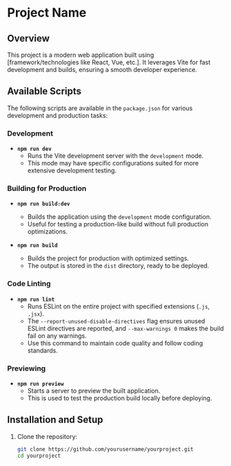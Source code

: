 # Project Name

## Overview
This project is a modern web application built using [framework/technologies like React, Vue, etc.]. It leverages Vite for fast development and builds, ensuring a smooth developer experience.

## Available Scripts
The following scripts are available in the `package.json` for various development and production tasks:

### Development

- **`npm run dev`**
  - Runs the Vite development server with the `development` mode.
  - This mode may have specific configurations suited for more extensive development testing.

### Building for Production
- **`npm run build:dev`**
  - Builds the application using the `development` mode configuration.
  - Useful for testing a production-like build without full production optimizations.

- **`npm run build`**
  - Builds the project for production with optimized settings.
  - The output is stored in the `dist` directory, ready to be deployed.

### Code Linting
- **`npm run lint`**
  - Runs ESLint on the entire project with specified extensions (`.js`, `.jsx`).
  - The `--report-unused-disable-directives` flag ensures unused ESLint directives are reported, and `--max-warnings 0` makes the build fail on any warnings.
  - Use this command to maintain code quality and follow coding standards.

### Previewing
- **`npm run preview`**
  - Starts a server to preview the built application.
  - This is used to test the production build locally before deploying.

## Installation and Setup
1. Clone the repository:
   ```bash
   git clone https://github.com/yourusername/yourproject.git
   cd yourproject
